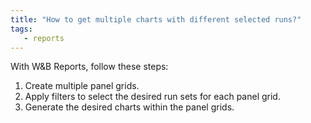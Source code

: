 ```yaml
---
title: "How to get multiple charts with different selected runs?"
tags:
   - reports
---
```

With W&B Reports, follow these steps:

1. Create multiple panel grids.
2. Apply filters to select the desired run sets for each panel grid.
3. Generate the desired charts within the panel grids.